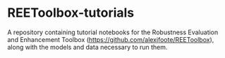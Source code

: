 # REEToolbox-tutorials
A repository containing tutorial notebooks for the Robustness Evaluation and Enhancement Toolbox (https://github.com/alexjfoote/REEToolbox), along with the models and data necessary to run them.
